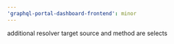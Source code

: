```yaml
---
'graphql-portal-dashboard-frontend': minor
---
```


additional resolver target source and method are selects
